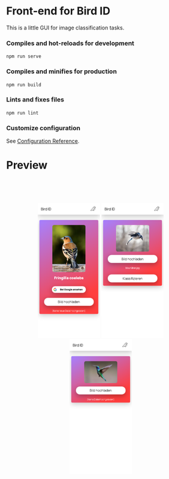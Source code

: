 # Front-end for Bird ID
This is a little GUI for image classification tasks. 

### Compiles and hot-reloads for development
```
npm run serve
```

### Compiles and minifies for production
```
npm run build
```

### Lints and fixes files
```
npm run lint
```

### Customize configuration
See [Configuration Reference](https://cli.vuejs.org/config/).

# Preview

<br>
<br>
<br>
<p align="center">
  <img src="preview1.png" width="33%">
  <img src="preview2.png" width="33%">
  <img src="preview3.png" width="33%">
</center>
<br>
<br>
<br>
